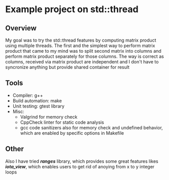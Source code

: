 # Example project on std::thread
## Overview
My goal was to try the std::thread features by computing matrix product using multiple threads.
The first and the simplest way to perform matrix product that came to my mind was to split second matrix into columns
and perform matrix product separately for those columns. The way is correct as columns, received via matrix product are independent and I don't 
have to syncronize anything but provide shared container for result
## Tools
* Compiler: g++
* Build automation: make
* Unit testing: gtest library
* Misc:
  * Valgrind for memory check
  * CppCheck linter for static code analysis
  * gcc code sanitizers also for memory check and undefined behavior, which are enabled by specific options in Makefile
## Other
Also I have tried ***ranges*** library, which provides some great features likes ***iota_view***, which enables users to get rid of anoying 
from x to y integer loops
